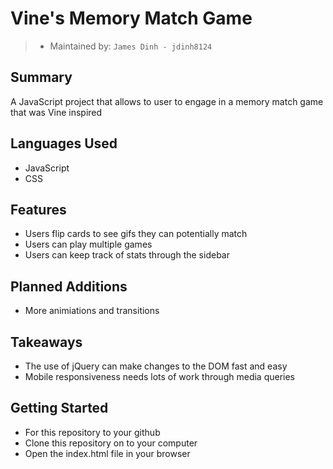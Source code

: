 # Vine's Memory Match Game

> - Maintained by: `James Dinh - jdinh8124`

## Summary
A JavaScript project that allows to user to engage in a memory match game that was Vine inspired

## Languages Used
- JavaScript
- CSS

## Features
- Users flip cards to see gifs they can potentially match
- Users can play multiple games
- Users can keep track of stats through the sidebar


## Planned Additions
- More animiations and transitions


## Takeaways
- The use of jQuery can make changes to the DOM fast and easy
- Mobile responsiveness needs lots of work through media queries

## Getting Started
- For this repository to your github
- Clone this repository on to your computer
- Open the index.html file in your browser
